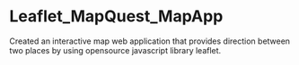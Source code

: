 # Leaflet_MapQuest_MapApp
Created an interactive map web application that provides direction between two places by using opensource javascript library leaflet.
